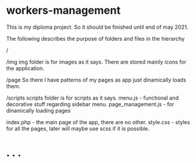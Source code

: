 # workers-management
This is my diploma project. So it should be finished until end of may 2021. 

The following describes the purpose of folders and files in the hierarchy

/

  /img
    img folder is for images as it says. There are stored mainly icons for the application.
    
  /page
    So there I have patterns of my pages as app just dinamically loads them.
    
  /scripts
    scripts folder is for scripts as it says.
      menu.js - functional and decorative stuff regarding sidebar menu.
      page_management.js - for dinamically loading pages
      
  index.php - the main page of the app, there are no other.
  style.css - styles for all the pages, later will maybe use scss if it is possible.

# . . .
